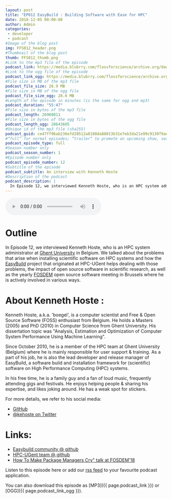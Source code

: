 ```yaml
---
layout: post
title: "EP012 EasyBuild : Building Software with Ease for HPC"
date: 2018-12-05 00:00:00
author: Admin
categories: 
 - developer
 - podcast
#Image of the blog post
img: FFS012_header.png
#Thumbnail of the blog post
thumb: FFS012_thumb.png
#Link to the mp3 file of the episode
podcast_link: https://media.blubrry.com/flossforscience/archive.org/download/FlossforscienceEp012EasybuildBuildingSoftwareWithEaseForHpc/FLOSSforscience_EP012_EasyBuild.mp3
#Link to the ogg file of the episode
podcast_link_ogg: https://media.blubrry.com/flossforscience/archive.org/download/FlossforscienceEp012EasybuildBuildingSoftwareWithEaseForHpc/FLOSSforscience_EP012_EasyBuild.ogg
#File size in MB of the mp3 file
podcast_file_size: 26.9 MB
#File size in MB of the ogg file
podcast_file_size_ogg: 28.6 MB
#Length of the episode in minutes (is the same for ogg and mp3)
podcast_duration: "55:47"
#File size in bytes of the mp3 file
podcast_length: 26908011
#File size in bytes of the ogg file
podcast_length_ogg: 28643605
#Unique id of the mp3 file (sha255)
podcast_guid: ce47ff96ab236efd28512a8108da88013b31e7eb3da21e99c9130f9aefa34dec
#“full” for normal episodes; “trailer” to promote an upcoming show, season, or episode; or “bonus” for extra content related to a show, season, or episode.
podcast_episode_type: full
#Season number only
podcast_season_number: 1
#Episode number only
podcast_episode_number: 12
#Subtitle of the episode 
podcast_subtitle: An interview with Kenneth Hoste
#Description of the podcast
podcast_description: |
  In Episode 12, we interviewed Kenneth Hoste, who is an HPC system administrator at Ghent University in Belgium. We talked about the problems that arise when installing scientific software on HPC systems and how the EasyBuild project that originated at HPC-UGent helps dealing with those problems, the impact of open source software in scientific research, as well as the yearly FOSDEM open source software meeting in Brussels where he is actively involved in various ways. 
---
```


<audio controls>
  <source src="{{ page.podcast_link_ogg }}" type="audio/ogg">
  <source src="{{ page.podcast_link }}" type="audio/mpeg">
Your browser does not support the audio element.
</audio>

# Outline

In Episode 12, we interviewed Kenneth Hoste, who is an HPC system administrator at [Ghent University](https://www.ugent.be/hpc) in Belgium. We talked about the problems that arise when installing scientific software on HPC systems and how the [EasyBuild](http://easybuilders.github.io/easybuild) project that originated at HPC-UGent helps dealing with those problems, the impact of open source software in scientific research, as well as the yearly [FOSDEM](https://fosdem.org/) open source software meeting in Brussels where he is actively involved in various ways. 

# About Kenneth Hoste : 

Kenneth Hoste, a.k.a. 'boegel', is a computer scientist and Free & Open Source Software (FOSS) enthusiast from Belgium. He holds a Masters (2005) and PhD (2010) in Computer Science from Ghent University. His dissertation topic was "Analysis, Estimation and Optimization of Computer System Performance Using Machine Learning".

Since October 2010, he is a member of the HPC team at Ghent University (Belgium) where he is mainly responsible for user support & training. As a part of his job, he is also the lead developer and release manager of EasyBuild, a software build and installation framework for (scientific) software on High Performance Computing (HPC) systems.

In his free time, he is a family guy and a fan of loud music, frequently attending gigs and festivals.
He enjoys helping people & sharing his expertise, and likes joking around. He has a weak spot for stickers. 

For more details, we refer to his social media: 

* [GitHub](https://github.com/boegel)
* [@kehoste on Twitter](https://twitter.com/kehoste)

# Links:

* [Easybuild community @ github](https://github.com/easybuilders)
* [HPC-UGent team @ github](https://github.com/hpcugent)
* [How To Make Package Managers Cry" talk at FOSDEM'18](https://fosdem.org/2018/schedule/event/how_to_make_package_managers_cry)

Listen to this episode here or add our [rss feed](https://flossforscience.com/feed.xml) to your favourite podcast application. 

You can also download this episode as [MP3]({{ page.podcast_link }}) or [OGG]({{ page.podcast_link_ogg }}). 

